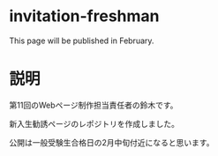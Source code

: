 # invitation-freshman
This page will be published in February.

# 説明
第11回のWebページ制作担当責任者の鈴木です。

新入生勧誘ページのレポジトリを作成しました。

公開は一般受験生合格日の2月中旬付近になると思います。
